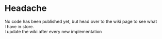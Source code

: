 # Headache

No code has been published yet, but head over to the wiki page to see what I have in store.<br/>
I update the wiki after every new implementation
